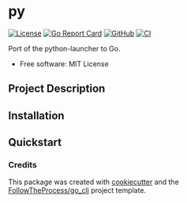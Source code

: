 # py

[![License](https://img.shields.io/github/license/FollowTheProcess/py)](https://github.com/FollowTheProcess/py)
[![Go Report Card](https://goreportcard.com/badge/github.com/FollowTheProcess/py)](https://goreportcard.com/report/github.com/FollowTheProcess/py)
[![GitHub](https://img.shields.io/github/v/release/FollowTheProcess/py?logo=github&sort=semver)](https://github.com/FollowTheProcess/py)
[![CI](https://github.com/FollowTheProcess/py/workflows/CI/badge.svg)](https://github.com/FollowTheProcess/py/actions?query=workflow%3ACI)

Port of the python-launcher to Go.

* Free software: MIT License

## Project Description

## Installation

## Quickstart

### Credits

This package was created with [cookiecutter] and the [FollowTheProcess/go_cli] project template.

[cookiecutter]: https://github.com/cookiecutter/cookiecutter
[FollowTheProcess/go_cli]: https://github.com/FollowTheProcess/go_cli
